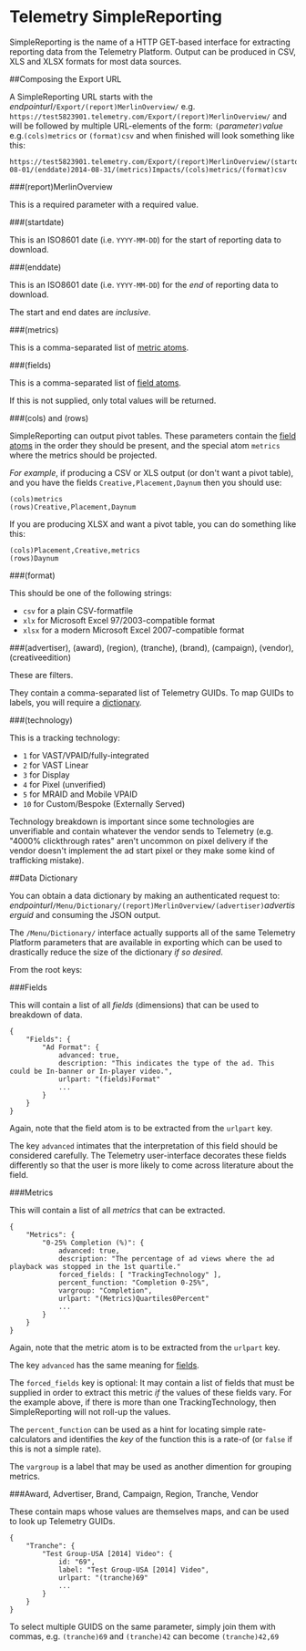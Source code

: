 Telemetry SimpleReporting
=========================

SimpleReporting is the name of a HTTP GET-based interface for extracting reporting
data from the Telemetry Platform. Output can be produced in CSV, XLS and XLSX formats
for most data sources.

##Composing the Export URL

A SimpleReporting URL starts with the *endpointurl*`/Export/(report)MerlinOverview/` e.g. `https://test5823901.telemetry.com/Export/(report)MerlinOverview/` and will be followed by multiple URL-elements of the form: `(`*parameter*`)`*value* e.g.`(cols)metrics` or `(format)csv` and when finished will look something like this:

    https://test5823901.telemetry.com/Export/(report)MerlinOverview/(startdate)2014-08-01/(enddate)2014-08-31/(metrics)Impacts/(cols)metrics/(format)csv

###(report)MerlinOverview

This is a required parameter with a required value.

###(startdate)

This is an ISO8601 date (i.e. `YYYY-MM-DD`) for the start of reporting data to download.

###(enddate)

This is an ISO8601 date (i.e. `YYYY-MM-DD`) for the *end* of reporting data to download.

The start and end dates are *inclusive*.

###(metrics)

This is a comma-separated list of [metric atoms](#metrics-1).

###(fields)

This is a comma-separated list of [field atoms](#fields-1).

If this is not supplied, only total values will be returned.

###(cols) and (rows)

SimpleReporting can output pivot tables. These parameters contain the [field atoms](#fields-1) in the order they should be present, and the special atom `metrics` where the metrics should be projected.

*For example*, if producing a CSV or XLS output (or don't want a pivot table), and you have the fields `Creative,Placement,Daynum` then you should use:

    (cols)metrics
    (rows)Creative,Placement,Daynum

If you are producing XLSX and want a pivot table, you can do something like this:

    (cols)Placement,Creative,metrics
    (rows)Daynum

###(format)

This should be one of the following strings:

* `csv` for a plain CSV-formatfile
* `xlx` for Microsoft Excel 97/2003-compatible format
* `xlsx` for a modern Microsoft Excel 2007-compatible format


###(advertiser), (award), (region), (tranche), (brand), (campaign), (vendor), (creativeedition)

These are filters.

They contain a comma-separated list of Telemetry GUIDs. To map GUIDs to labels,
you will require a [dictionary](#data-dictionary).

###(technology)

This is a tracking technology:

* `1` for VAST/VPAID/fully-integrated
* `2` for VAST Linear
* `3` for Display
* `4` for Pixel (unverified)
* `5` for MRAID and Mobile VPAID
* `10` for Custom/Bespoke (Externally Served)

Technology breakdown is important since some technologies are unverifiable
and contain whatever the vendor sends to Telemetry (e.g. "4000% clickthrough rates" aren't
uncommon on pixel delivery if the vendor doesn't implement the ad start pixel or they make some kind of trafficking mistake).

##Data Dictionary

You can obtain a data dictionary by making an authenticated request to: *endpointurl*`/Menu/Dictionary/(report)MerlinOverview/(advertiser)`*advertiserguid* and consuming the JSON output.

The `/Menu/Dictionary/` interface actually supports all of the same Telemetry Platform parameters that are available in exporting which can be used to
drastically reduce the size of the dictionary *if so desired*.

From the root keys:

###Fields

This will contain a list of all *fields* (dimensions) that can be used to breakdown of data.

    {
        "Fields": {
            "Ad Format": {
                advanced: true,
                description: "This indicates the type of the ad. This could be In-banner or In-player video.",
                urlpart: "(fields)Format"
                ...
            }
        }
    }

Again, note that the field atom is to be extracted from the `urlpart` key.  

The key `advanced` intimates that the interpretation of this field should be considered carefully. The Telemetry user-interface
decorates these fields differently so that the user is more likely to come across literature about the field.

###Metrics

This will contain a list of all *metrics* that can be extracted.

    {
        "Metrics": {
            "0-25% Completion (%)": {
                advanced: true,
                description: "The percentage of ad views where the ad playback was stopped in the 1st quartile."
                forced_fields: [ "TrackingTechnology" ],
                percent_function: "Completion 0-25%",
                vargroup: "Completion",
                urlpart: "(Metrics)Quartiles0Percent"
                ...
            }
        }
    }

Again, note that the metric atom is to be extracted from the `urlpart` key.  

The key `advanced` has the same meaning for [fields](#fields-1).

The `forced_fields` key is optional: It may contain a list of fields that must be supplied in order to extract this metric *if*
the values of these fields vary. For the example above, if there is more than one TrackingTechnology, then SimpleReporting will not
roll-up the values.

The `percent_function` can be used as a hint for locating simple rate-calculators and identifies the *key* of the function this is
a rate-of (or `false` if this is not a simple rate).

The `vargroup` is a label that may be used as another dimention for grouping metrics.

###Award, Advertiser, Brand, Campaign, Region, Tranche, Vendor

These contain maps whose values are themselves maps, and can be used to look up Telemetry GUIDs.

    {
        "Tranche": {
            "Test Group-USA [2014] Video": {
                id: "69",
                label: "Test Group-USA [2014] Video",
                urlpart: "(tranche)69"
                ...
            }
        }
    }

To select multiple GUIDS on the same parameter, simply join them with commas, e.g. `(tranche)69` and `(tranche)42` can become `(tranche)42,69`

